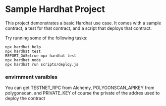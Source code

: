 # Sample Hardhat Project

This project demonstrates a basic Hardhat use case. It comes with a sample contract, a test for that contract, and a script that deploys that contract.

Try running some of the following tasks:

```shell
npx hardhat help
npx hardhat test
REPORT_GAS=true npx hardhat test
npx hardhat node
npx hardhat run scripts/deploy.js
```
### envirnment varaibles
You can get TESTNET_RPC from Alchemy, POLYGONSCAN_APIKEY from polygonscan, and PRIVATE_KEY of course the private of the addres used to deploy the contract